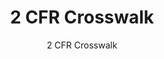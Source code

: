 ---
layout: resources-landing
title: "2 CFR Crosswalk"
subtitle: "2 CFR Crosswalk"
doc-link: ../assets/files/2-CFR-Revisions-85-FR-49506-Crosswalk.xlsx
filters: uniform-guidance-2-cfr-200 guidance 2020
fiscal_year: 2020
---